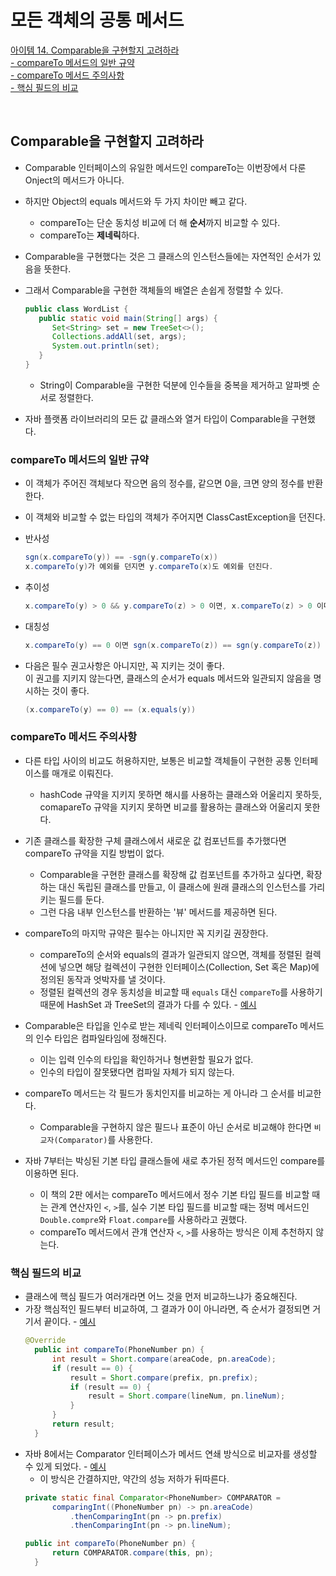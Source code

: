 # 모든 객체의 공통 메서드

[아이템 14. Comparable을 구현할지 고려하라](#comparable을-구현할지-고려하라)   
[- compareTo 메서드의 일반 규약](#compareto-메서드의-일반-규약)  
[- compareTo 메서드 주의사항](#compareto-메서드-주의사항)  
[- 핵심 필드의 비교](#핵심-필드의-비교)  

<br>

## Comparable을 구현할지 고려하라
- Comparable 인터페이스의 유일한 메서드인 compareTo는 이번장에서 다룬 Onject의 메서드가 아니다.
- 하지만 Object의 equals 메서드와 두 가지 차이만 빼고 같다.
  - compareTo는 단순 동치성 비교에 더 해 **순서**까지 비교할 수 있다.
  - compareTo는 **제네릭**하다.
- Comparable을 구현했다는 것은 그 클래스의 인스턴스들에는 자연적인 순서가 있음을 뜻한다.
- 그래서 Comparable을 구현한 객체들의 배열은 손쉽게 정렬할 수 있다.

  ````java
  public class WordList {
     public static void main(String[] args) {
        Set<String> set = new TreeSet<>();
        Collections.addAll(set, args);
        System.out.println(set);
     }
  }
  ````
  - String이 Comparable을 구현한 덕분에 인수들을 중복을 제거하고 알파벳 순서로 정렬한다.
  
- 자바 플랫폼 라이브러리의 모든 값 클래스와 열거 타입이 Comparable을 구현했다.
  

### compareTo 메서드의 일반 규약
- 이 객체가 주어진 객체보다 작으면 음의 정수를, 같으면 0을, 크면 양의 정수를 반환한다.
- 이 객체와 비교할 수 없는 타입의 객체가 주어지면 ClassCastException을 던진다.


- 반사성
  ```java
  sgn(x.compareTo(y)) == -sgn(y.compareTo(x))
  x.compareTo(y)가 예외를 던지면 y.compareTo(x)도 예외를 던진다.
  ```

- 추이성
  ```java
  x.compareTo(y) > 0 && y.compareTo(z) > 0 이면, x.compareTo(z) > 0 이다.
  ```

- 대칭성
  ```java
  x.compareTo(y) == 0 이면 sgn(x.compareTo(z)) == sgn(y.compareTo(z)) 이다.
  ```

- 다음은 필수 권고사항은 아니지만, 꼭 지키는 것이 좋다.  
  이 권고를 지키지 않는다면, 클래스의 순서가 equals 메서드와 일관되지 않음을 명시하는 것이 좋다.
  ```java
  (x.compareTo(y) == 0) == (x.equals(y))
  ```


### compareTo 메서드 주의사항
- 다른 타입 사이의 비교도 허용하지만, 보통은 비교할 객체들이 구현한 공통 인터페이스를 매개로 이뤄진다.
  - hashCode 규약을 지키지 못하면 해시를 사용하는 클래스와 어울리지 못하듯, comapareTo 규약을 지키지 못하면 비교를 활용하는 클래스와 어울리지 못한다.


- 기존 클래스를 확장한 구체 클래스에서 새로운 값 컴포넌트를 추가했다면 compareTo 규약을 지킬 방법이 없다.
  - Comparable을 구현한 클래스를 확장해 값 컴포넌트를 추가하고 싶다면, 확장하는 대신 독립된 클래스를 만들고, 이 클래스에 원래 클래스의 인스턴스를 가리키는 필드를 둔다.
  - 그런 다음 내부 인스턴스를 반환하는 '뷰' 메서드를 제공하면 된다.


- compareTo의 마지막 규약은 필수는 아니지만 꼭 지키길 권장한다.
  - compareTo의 순서와 equals의 결과가 일관되지 않으면, 객체를 정렬된 컬렉션에 넣으면 해당 컬렉션이 구현한 인터페이스(Collection, Set 혹은 Map)에 정의된 동작과 엇박자를 낼 것이다.
  - 정렬된 컬렉션의 경우 동치성을 비교할 때 `equals` 대신 `compareTo`를 사용하기 때문에 HashSet 과 TreeSet의 결과가 다를 수 있다. - [예시](https://github.com/pageprologue/study-effective-java/blob/main/heejin/src/test/java/study/heejin/chapter3/Item14Test.java#LC14)


- Comparable은 타입을 인수로 받는 제네릭 인터페이스이므로 compareTo 메서드의 인수 타입은 컴파일타임에 정해진다.
  - 이는 입력 인수의 타입을 확인하거나 형변환할 필요가 없다.
  - 인수의 타입이 잘못됐다면 컴파일 자체가 되지 않는다.


- compareTo 메서드는 각 필드가 동치인지를 비교하는 게 아니라 그 순서를 비교한다.
  - Comparable을 구현하지 않은 필드나 표준이 아닌 순서로 비교해야 한다면 `비교자(Comparator)`를 사용한다.
  

- 자바 7부터는 박싱된 기본 타입 클래스들에 새로 추가된 정적 메서드인 compare를 이용하면 된다.  
  - 이 책의 2판 에서는 compareTo 메서드에서 정수 기본 타입 필드를 비교할 때는 관계 연산자인 `<`, `>`를, 실수 기본 타입 필드를 비교할 때는 정벅 메서드인 `Double.compre`와 `Float.compare`를 사용하라고 권했다.
  - compareTo 메서드에서 관걔 연산자 `<`, `>`를 사용하는 방식은 이제 추천하지 않는다.


### 핵심 필드의 비교
- 클래스에 핵심 필드가 여러개라면 어느 것을 먼저 비교하느냐가 중요해진다.
- 가장 핵심적인 필드부터 비교하여, 그 결과가 0이 아니라면, 즉 순서가 결정되면 거기서 끝이다. - [예시](https://github.com/pageprologue/study-effective-java/blob/main/heejin/src/test/java/study/heejin/chapter3/Item14Test.java#LC48)
  ```java
  @Override
    public int compareTo(PhoneNumber pn) {
        int result = Short.compare(areaCode, pn.areaCode);
        if (result == 0) {
            result = Short.compare(prefix, pn.prefix);
            if (result == 0) {
                result = Short.compare(lineNum, pn.lineNum);
            }
        }
        return result;
    }
  ```
- 자바 8에서는 Comparator 인터페이스가 메서드 연쇄 방식으로 비교자를 생성할 수 있게 되었다. - [예시](https://github.com/pageprologue/study-effective-java/blob/main/heejin/src/test/java/study/heejin/chapter3/Item14Test.java#LC61)
  - 이 방식은 간결하지만, 약간의 성능 저하가 뒤따른다.
  ```java
  private static final Comparator<PhoneNumber> COMPARATOR = 
        comparingInt((PhoneNumber pn) -> pn.areaCode)
            .thenComparingInt(pn -> pn.prefix)
            .thenComparingInt(pn -> pn.lineNum);
  
  public int compareTo(PhoneNumber pn) {
        return COMPARATOR.compare(this, pn);
    }
  ```

<br>

